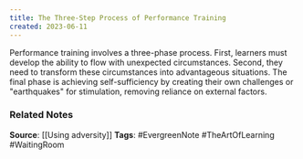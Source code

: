 ```yaml
---
title: The Three-Step Process of Performance Training
created: 2023-06-11
---
```


Performance training involves a three-phase process. First, learners must develop the ability to flow with unexpected circumstances. Second, they need to transform these circumstances into advantageous situations. The final phase is achieving self-sufficiency by creating their own challenges or "earthquakes" for stimulation, removing reliance on external factors.

### Related Notes
**Source**: [[Using adversity]]
**Tags**: #EvergreenNote #TheArtOfLearning #WaitingRoom 
